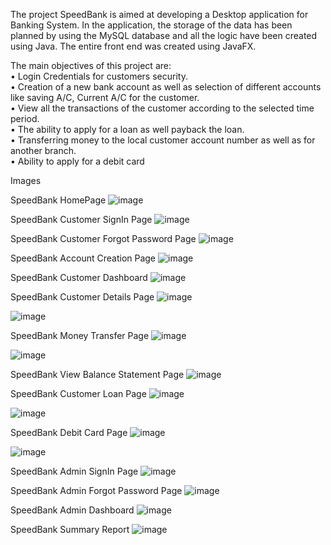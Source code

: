 The project SpeedBank is aimed at developing a Desktop application for Banking System.
In the application, the storage of the data has been planned by using the MySQL database and all the logic 
have been created using Java. The entire front end was created using JavaFX. 

The main objectives of this project are:<br />
• Login Credentials for customers security.<br />
• Creation of a new bank account as well as selection of different accounts like saving A/C, Current A/C for the customer.<br />
• View all the transactions of the customer according to the selected time period.<br />
• The ability to apply for a loan as well payback the loan.<br />
• Transferring money to the local customer account number as well as for another branch.<br />
• Ability to apply for a debit card<br />

Images

SpeedBank HomePage
![image](https://github.com/Aaronds20/SpeedBank/assets/105139489/3def0e2d-28e8-4545-8449-3667ef0b67c4)

SpeedBank Customer SignIn Page
 ![image](https://github.com/Aaronds20/SpeedBank/assets/105139489/3ad604f9-b5d7-43da-ab0e-1f1363fbc1e3)

SpeedBank Customer Forgot Password Page
![image](https://github.com/Aaronds20/SpeedBank/assets/105139489/b1081036-6939-48b4-a072-fef5299412c6)

 
SpeedBank Account Creation Page
 ![image](https://github.com/Aaronds20/SpeedBank/assets/105139489/9bf16ac1-26d7-4cbd-abc4-3dfab306e8b7)


SpeedBank Customer Dashboard
![image](https://github.com/Aaronds20/SpeedBank/assets/105139489/c9b6cebf-335d-4e6d-8052-ef8bccd75bca)

SpeedBank Customer Details Page
![image](https://github.com/Aaronds20/SpeedBank/assets/105139489/d2052fbc-a299-4e6b-8cbf-59e60554754b)

![image](https://github.com/Aaronds20/SpeedBank/assets/105139489/2389dbff-0213-42c2-8e08-fcdef3d39769)


SpeedBank Money Transfer Page
![image](https://github.com/Aaronds20/SpeedBank/assets/105139489/f7212668-bc26-4abe-a0eb-f20a5ba85d3f)

![image](https://github.com/Aaronds20/SpeedBank/assets/105139489/9741abf3-b6e2-4777-afd3-832c1eb04346)

SpeedBank View Balance Statement Page
![image](https://github.com/Aaronds20/SpeedBank/assets/105139489/ac1c8cb0-36db-4550-8ddc-7a4c10b29108)

SpeedBank Customer Loan Page
![image](https://github.com/Aaronds20/SpeedBank/assets/105139489/a8a30656-0446-47b8-8339-c48bc4c6bac8)

![image](https://github.com/Aaronds20/SpeedBank/assets/105139489/882b3f94-64cf-40e4-8727-d5687bba0865)

SpeedBank Debit Card Page
![image](https://github.com/Aaronds20/SpeedBank/assets/105139489/8a9932c2-48be-4c71-a3f8-59fad931d7ad)

![image](https://github.com/Aaronds20/SpeedBank/assets/105139489/e0af0d47-fa4f-4e47-8e54-5ca6317c3f87)

SpeedBank Admin SignIn Page
![image](https://github.com/Aaronds20/SpeedBank/assets/105139489/159cb5b8-0e6c-420b-9632-1ba5e10c0fa6)

SpeedBank Admin Forgot Password Page
![image](https://github.com/Aaronds20/SpeedBank/assets/105139489/1229285d-2cf8-4a9e-8b9e-14ba41e2ad38)

SpeedBank Admin Dashboard
![image](https://github.com/Aaronds20/SpeedBank/assets/105139489/915fdc34-b7a6-4e02-a587-efe9a94ab416)

SpeedBank Summary Report
![image](https://github.com/Aaronds20/SpeedBank/assets/105139489/127c1bca-8305-4104-895e-490d4d57b26b)
